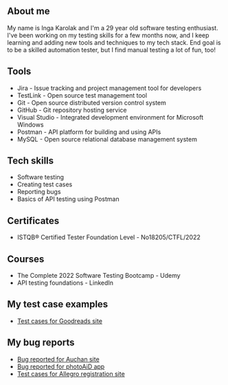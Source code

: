 ## About me

My name is Inga Karolak and I'm a 29 year old software testing enthusiast. I've been working on my testing skills for a few months now, and I keep learning and adding new tools and techniques to my tech stack. End goal is to be a skilled automation tester, but I find manual testing a lot of fun, too!

## Tools

- Jira - Issue tracking and project management tool for developers
- TestLink - Open source test management tool
- Git - Open source distributed version control system
- GitHub - Git repository hosting service
- Visual Studio - Integrated development environment for Microsoft Windows
- Postman - API platform for building and using APIs
- MySQL - Open source relational database management system

## Tech skills

- Software testing
- Creating test cases
- Reporting bugs
- Basics of API testing using Postman

## Certificates

- ISTQB® Certified Tester Foundation Level - No18205/CTFL/2022

## Courses

- The Complete 2022 Software Testing Bootcamp - Udemy
- API testing foundations - LinkedIn

## My test case examples

- [Test cases for Goodreads site](https://drive.google.com/file/d/1XcAOmFDP4ZkcMa_AYMVqEGePXywk54M-/view?usp=sharing)

## My bug reports

- [Bug reported for Auchan site](https://docs.google.com/document/d/1T-anfHA1p-MJ0Y04YzSl6yTk8Kfl-cgDcOSlko4xVAg/edit?usp=sharing)
- [Bug reported for photoAiD app](https://docs.google.com/document/d/1qajADgSinBt4y88XFqxGNkZVGQJe9-Z3s8HPjOT0uPw/edit?usp=sharing)
- [Test cases for Allegro registration site](https://docs.google.com/document/d/1_6eja3cGP5aLxgVhGkJ8vVP9h9-JTv02XfHt9Qv_Its/edit?usp=sharing)
